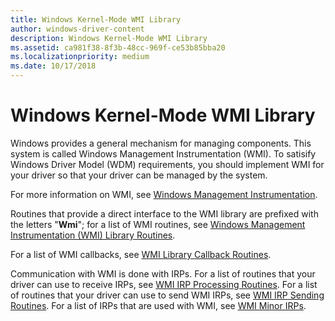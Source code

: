 ```yaml
---
title: Windows Kernel-Mode WMI Library
author: windows-driver-content
description: Windows Kernel-Mode WMI Library
ms.assetid: ca981f38-8f3b-48cc-969f-ce53b85bba20
ms.localizationpriority: medium
ms.date: 10/17/2018
---
```


# Windows Kernel-Mode WMI Library


Windows provides a general mechanism for managing components. This system is called Windows Management Instrumentation (WMI). To satisify Windows Driver Model (WDM) requirements, you should implement WMI for your driver so that your driver can be managed by the system.

For more information on WMI, see [Windows Management Instrumentation](implementing-wmi.md).

Routines that provide a direct interface to the WMI library are prefixed with the letters "**Wmi**"; for a list of WMI routines, see [Windows Management Instrumentation (WMI) Library Routines](https://msdn.microsoft.com/library/windows/hardware/ff566359).

For a list of WMI callbacks, see [WMI Library Callback Routines](https://msdn.microsoft.com/library/windows/hardware/ff566357).

Communication with WMI is done with IRPs. For a list of routines that your driver can use to receive IRPs, see [WMI IRP Processing Routines](https://msdn.microsoft.com/library/windows/hardware/ff566353). For a list of routines that your driver can use to send WMI IRPs, see [WMI IRP Sending Routines](https://msdn.microsoft.com/library/windows/hardware/ff566355). For a list of IRPs that are used with WMI, see [WMI Minor IRPs](https://msdn.microsoft.com/library/windows/hardware/ff566361).

 

 




